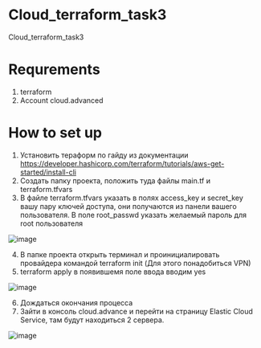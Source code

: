 # Cloud_terraform_task3
Cloud_terraform_task3


# Requrements
1. terraform
2. Account cloud.advanced

# How to set up
1. Установить тераформ по гайду из документации https://developer.hashicorp.com/terraform/tutorials/aws-get-started/install-cli
2. Создать папку проекта, положить туда файлы main.tf и terraform.tfvars
3. В файле terraform.tfvars указать в полях access_key и secret_key вашу пару ключей доступа, они получаются из панели вашего пользователя. В поле root_passwd указать желаемый пароль для root пользователя

![image](https://github.com/VerySpinelessJunior/Cloud_terraform_task3/assets/98365261/d18580f7-5b3b-4b86-8e7d-266bad30ebb4)

4. В папке проекта открыть терминал и проинициалировать провайдера командой terraform init (Для этого понадобиться VPN)
5. terraform apply в появившемя поле ввода вводим yes

![image](https://github.com/VerySpinelessJunior/Cloud_terraform_task3/assets/98365261/30fb2540-27ae-4ccc-abc3-dd80344ea9dd)


6. Дождаться окончания процесса
7. Зайти в консоль cloud.advance и перейти на страницу Elastic Cloud Service, там будут находиться 2 сервера.

![image](https://github.com/VerySpinelessJunior/Cloud_terraform_task3/assets/98365261/5ec4e87a-abde-4343-9571-d132d5a03976)

